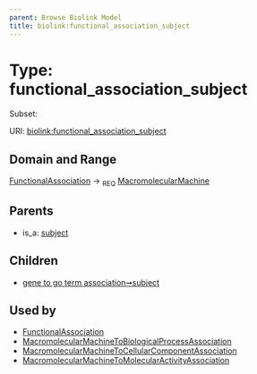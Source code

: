 ```yaml
---
parent: Browse Biolink Model
title: biolink:functional_association_subject
---
```


# Type: functional_association_subject

Subset:




URI: [biolink:functional_association_subject](https://w3id.org/biolink/vocab/functional_association_subject)

## Domain and Range

[FunctionalAssociation](FunctionalAssociation.md) ->  <sub>REQ</sub> [MacromolecularMachine](MacromolecularMachine.md)

## Parents

 *  is_a: [subject](subject.md)

## Children

 *  [gene to go term association➞subject](gene_to_go_term_association_subject.md)

## Used by

 * [FunctionalAssociation](FunctionalAssociation.md)
 * [MacromolecularMachineToBiologicalProcessAssociation](MacromolecularMachineToBiologicalProcessAssociation.md)
 * [MacromolecularMachineToCellularComponentAssociation](MacromolecularMachineToCellularComponentAssociation.md)
 * [MacromolecularMachineToMolecularActivityAssociation](MacromolecularMachineToMolecularActivityAssociation.md)
